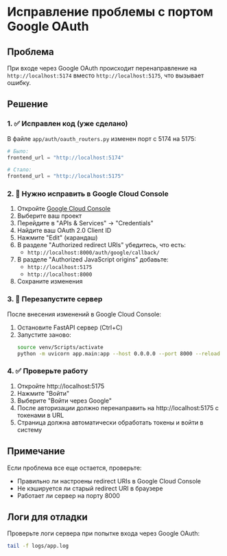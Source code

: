 # Исправление проблемы с портом Google OAuth

## Проблема
При входе через Google OAuth происходит перенаправление на `http://localhost:5174` вместо `http://localhost:5175`, что вызывает ошибку.

## Решение

### 1. ✅ Исправлен код (уже сделано)
В файле `app/auth/oauth_routers.py` изменен порт с 5174 на 5175:
```python
# Было:
frontend_url = "http://localhost:5174"

# Стало:
frontend_url = "http://localhost:5175"
```

### 2. 🔧 Нужно исправить в Google Cloud Console

1. Откройте [Google Cloud Console](https://console.cloud.google.com/)
2. Выберите ваш проект
3. Перейдите в "APIs & Services" → "Credentials"
4. Найдите ваш OAuth 2.0 Client ID
5. Нажмите "Edit" (карандаш)
6. В разделе "Authorized redirect URIs" убедитесь, что есть:
   - `http://localhost:8000/auth/google/callback/`
7. В разделе "Authorized JavaScript origins" добавьте:
   - `http://localhost:5175`
   - `http://localhost:8000`
8. Сохраните изменения

### 3. 🔄 Перезапустите сервер

После внесения изменений в Google Cloud Console:

1. Остановите FastAPI сервер (Ctrl+C)
2. Запустите заново:
   ```bash
   source venv/Scripts/activate
   python -m uvicorn app.main:app --host 0.0.0.0 --port 8000 --reload
   ```

### 4. ✅ Проверьте работу

1. Откройте http://localhost:5175
2. Нажмите "Войти"
3. Выберите "Войти через Google"
4. После авторизации должно перенаправить на http://localhost:5175 с токенами в URL
5. Страница должна автоматически обработать токены и войти в систему

## Примечание

Если проблема все еще остается, проверьте:
- Правильно ли настроены redirect URIs в Google Cloud Console
- Не кэшируется ли старый redirect URI в браузере
- Работает ли сервер на порту 8000

## Логи для отладки

Проверьте логи сервера при попытке входа через Google OAuth:
```bash
tail -f logs/app.log
```
